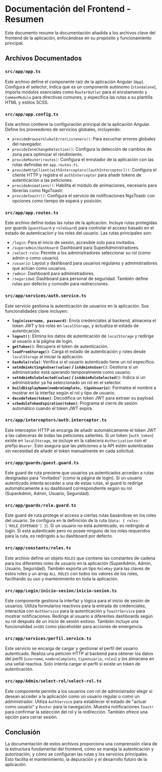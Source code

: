 # Documentación del Frontend - Resumen

Este documento resume la documentación añadida a los archivos clave del frontend de la aplicación, enfocándose en su propósito y funcionamiento principal.

## Archivos Documentados

### `src/app/app.ts`
Este archivo define el componente raíz de la aplicación Angular (`App`). Configura el selector, indica que es un componente autónomo (`standalone`), importa módulos esenciales como `RouterOutlet` para el enrutamiento y `CommonModule` para directivas comunes, y especifica las rutas a su plantilla HTML y estilos SCSS.

### `src/app/app.config.ts`
Este archivo contiene la configuración principal de la aplicación Angular. Define los proveedores de servicios globales, incluyendo:
- `provideBrowserGlobalErrorListeners()`: Para escuchar errores globales del navegador.
- `provideZoneChangeDetection()`: Configura la detección de cambios de zona para optimizar el rendimiento.
- `provideRouter(routes)`: Configura el enrutador de la aplicación con las rutas definidas en `app.routes.ts`.
- `provideHttpClient(withInterceptors([authInterceptor]))`: Configura el cliente HTTP y registra el `authInterceptor` para añadir tokens de autenticación a las peticiones.
- `provideAnimations()`: Habilita el módulo de animaciones, necesario para librerías como NgxToastr.
- `provideToastr()`: Configura el servicio de notificaciones NgxToastr con opciones como tiempo de espera y posición.

### `src/app/app.routes.ts`
Este archivo define todas las rutas de la aplicación. Incluye rutas protegidas por guards (`guestGuard` y `roleGuard`) para controlar el acceso basado en el estado de autenticación y los roles del usuario. Las rutas principales son:
- `/login`: Para el inicio de sesión, accesible solo para invitados.
- `/superadmin/dashboard`: Dashboard para SuperAdministradores.
- `/select-role`: Permite a los administradores seleccionar su rol (como admin o como usuario).
- `/usuario`: Layout y dashboard para usuarios regulares y administradores que actúan como usuarios.
- `/admin`: Dashboard para administradores.
- `/seguridad`: Dashboard para personal de seguridad.
También define rutas por defecto y comodín para redirecciones.

### `src/app/services/auth.service.ts`
Este servicio gestiona la autenticación de usuarios en la aplicación. Sus funcionalidades clave incluyen:
- **`login(username, password)`**: Envía credenciales al backend, almacena el token JWT y los roles en `localStorage`, y actualiza el estado de autenticación.
- **`logout()`**: Elimina los datos de autenticación de `localStorage` y redirige al usuario a la página de login.
- **`getToken()`**: Recupera el token de autenticación.
- **`loadFromStorage()`**: Carga el estado de autenticación y roles desde `localStorage` al iniciar la aplicación.
- **`hasRole(role)`**: Verifica si el usuario autenticado tiene un rol específico.
- **`setAdminActingAsUser(value)` / `isAdminAsUser()`**: Gestiona si un administrador está operando temporalmente como usuario.
- **`setAdminRoleSelected(value)` / `isAdminRoleSelected()`**: Indica si un administrador ya ha seleccionado un rol en el selector.
- **`buildDisplayName(nombreCompleto, tipoUsuario)`**: Formatea el nombre a mostrar en la interfaz según el rol y tipo de usuario.
- **`decodeToken(token)`**: Decodifica un token JWT para extraer su payload.
- **`scheduleTokenExpiration(token)`**: Programa el cierre de sesión automático cuando el token JWT expira.

### `src/app/interceptors/auth.interceptor.ts`
Este interceptor HTTP se encarga de añadir automáticamente el token JWT a las cabeceras de todas las peticiones salientes. Si un token (`auth_token`) existe en `localStorage`, se incluye en la cabecera `Authorization` con el prefijo `Bearer`. Esto asegura que las peticiones a la API estén autenticadas sin necesidad de añadir el token manualmente en cada solicitud.

### `src/app/guards/guest.guard.ts`
Este guard de ruta previene que usuarios ya autenticados accedan a rutas designadas para "invitados" (como la página de login). Si un usuario autenticado intenta acceder a una de estas rutas, el guard lo redirige automáticamente a su dashboard correspondiente según su rol (SuperAdmin, Admin, Usuario, Seguridad).

### `src/app/guards/role.guard.ts`
Este guard de ruta protege el acceso a ciertas rutas basándose en los roles del usuario. Se configura en la definición de la ruta (`data: { roles: ['ROLE_ESPERADO'] }`). Si un usuario no está autenticado, es redirigido al login. Si está autenticado pero no posee ninguno de los roles requeridos para la ruta, es redirigido a su dashboard por defecto.

### `src/app/constants/roles.ts`
Este archivo define un objeto `ROLES` que contiene las constantes de cadena para los diferentes roles de usuario en la aplicación (SuperAdmin, Admin, Usuario, Seguridad). También exporta un tipo `RoleKey` para las claves de estos roles y un array `ALL_ROLES` con todos los valores de los roles, facilitando su uso y mantenimiento en toda la aplicación.

### `src/app/Login/inicio-sesion/inicio-sesion.ts`
Este componente gestiona la interfaz y lógica para el inicio de sesión de usuarios. Utiliza formularios reactivos para la entrada de credenciales, interactúa con `AuthService` para la autenticación y `ToastrService` para mostrar notificaciones. Redirige al usuario a diferentes dashboards según su rol después de un inicio de sesión exitoso. También incluye una funcionalidad `onSOS` como placeholder para acciones de emergencia.

### `src/app/services/perfil.service.ts`
Este servicio se encarga de cargar y gestionar el perfil del usuario autenticado. Realiza una petición HTTP al backend para obtener los datos del perfil (`username`, `nombreCompleto`, `tipoUsuario`, `roles`) y los almacena en una señal reactiva. Solo intenta cargar el perfil si existe un token de autenticación.

### `src/app/Admin/select-rol/select-rol.ts`
Este componente permite a los usuarios con rol de administrador elegir si desean acceder a la aplicación como un usuario regular o como un administrador. Utiliza `AuthService` para establecer el estado de "actuar como usuario" y `Router` para la navegación. Muestra notificaciones `Toastr` para confirmar la selección del rol y la redirección. También ofrece una opción para cerrar sesión.

## Conclusión

La documentación de estos archivos proporciona una comprensión clara de la estructura fundamental del frontend, cómo se maneja la autenticación y autorización, y cómo se configuran las rutas y los servicios principales. Esto facilita el mantenimiento, la depuración y el desarrollo futuro de la aplicación.
